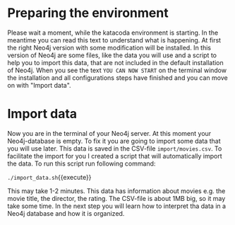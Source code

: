 # Preparing the environment

Please wait a moment, while the katacoda environment is starting. In the meantime you can read this text to understand what is happening. At first the right Neo4j version with some modification will be installed. In this version of Neo4j are some files, like the data you will use and a script to help you to import this data, that are not included in the default installation of Neo4j. When you see the text `YOU CAN NOW START` on the terminal window the installation and all configurations steps have finished and you can move on with "Import data".

# Import data

Now you are in the terminal of your Neo4j server. At this moment your Neo4j-database is empty. To fix it you are going to import some data that you will use later. This data is saved in the CSV-file `import/movies.csv`. To facilitate the import for you I created a script that will automatically import the data. To run this script run following command:

`./import_data.sh`{{execute}}

This may take 1-2 minutes. This data has information about movies e.g. the movie title, the director, the rating. The CSV-file is about 1MB big, so it may take some time. In the next step you will learn how to interpret tha data in a Neo4j database and how it is organized.